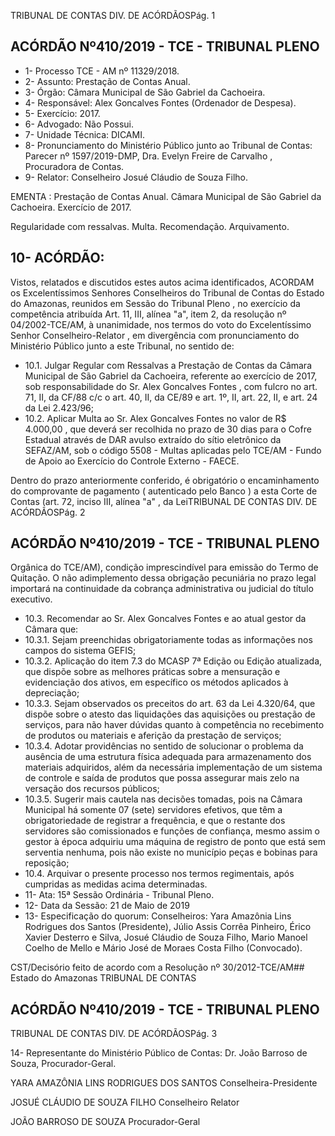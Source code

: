 TRIBUNAL DE CONTAS DIV. DE ACÓRDÃOSPág. 1

## ACÓRDÃO Nº410/2019 - TCE - TRIBUNAL PLENO

- 1- Processo TCE - AM nº 11329/2018.
- 2- Assunto: Prestação de Contas Anual.
- 3- Órgão: Câmara Municipal de São Gabriel da Cachoeira.
- 4- Responsável: Alex Goncalves Fontes (Ordenador de Despesa).
- 5- Exercício: 2017.
- 6- Advogado: Não Possui.
- 7- Unidade Técnica: DICAMI.
- 8- Pronunciamento  do  Ministério  Público  junto  ao  Tribunal  de  Contas: Parecer  nº 1597/2019-DMP, Dra. Evelyn Freire de Carvalho , Procuradora de Contas.
- 9- Relator: Conselheiro Josué Cláudio de Souza Filho.

EMENTA : Prestação  de  Contas  Anual. Câmara Municipal de São Gabriel da Cachoeira. Exercício de 2017.

Regularidade com ressalvas. Multa. Recomendação. Arquivamento.

## 10-  ACÓRDÃO:

Vistos, relatados e discutidos estes autos acima identificados, ACORDAM os Excelentíssimos Senhores Conselheiros do Tribunal de Contas do Estado do Amazonas, reunidos em Sessão do Tribunal Pleno , no exercício da competência atribuída Art. 11, III, alínea "a", item 2, da resolução nº 04/2002-TCE/AM, à unanimidade, nos termos do voto do Excelentíssimo Senhor Conselheiro-Relator , em divergência com pronunciamento do Ministério Público junto a este Tribunal, no sentido de:

- 10.1. Julgar Regular com Ressalvas a  Prestação de Contas da Câmara Municipal de São Gabriel da Cachoeira, referente ao exercício de 2017, sob responsabilidade do Sr. Alex Goncalves Fontes ,  com fulcro no art. 71, II, da CF/88 c/c o art. 40, II, da CE/89 e art. 1º, II, art. 22, II, e art. 24 da Lei 2.423/96;
- 10.2. Aplicar Multa ao Sr. Alex Goncalves Fontes no valor de R$ 4.000,00 , que deverá ser recolhida no prazo de 30 dias para o Cofre Estadual através de DAR avulso extraído do sítio eletrônico da SEFAZ/AM, sob o código 5508 - Multas aplicadas pelo TCE/AM - Fundo de Apoio ao Exercício do Controle Externo - FAECE.

Dentro do prazo anteriormente conferido, é obrigatório o encaminhamento  do  comprovante  de  pagamento  ( autenticado  pelo Banco )  a  esta Corte de Contas (art. 72, inciso III, alínea "a" , da LeiTRIBUNAL DE CONTAS DIV. DE ACÓRDÃOSPág. 2

## ACÓRDÃO Nº410/2019 - TCE - TRIBUNAL PLENO

Orgânica  do  TCE/AM),  condição  imprescindível  para  emissão  do Termo de Quitação. O não adimplemento dessa obrigação pecuniária no prazo legal importará na continuidade da cobrança administrativa ou judicial do título executivo.

- 10.3. Recomendar ao Sr.  Alex  Goncalves  Fontes e  ao  atual  gestor  da Câmara que:
- 10.3.1. Sejam preenchidas  obrigatoriamente  todas  as  informações nos campos do sistema GEFIS;
- 10.3.2. Aplicação  do  item  7.3  do  MCASP  7ª  Edição  ou  Edição atualizada,  que  dispõe  sobre  as  melhores  práticas  sobre  a mensuração  e  evidenciação  dos  ativos,  em  específico  os métodos aplicados à depreciação;
- 10.3.3. Sejam observados os preceitos do art. 63 da Lei 4.320/64, que dispõe  sobre  o  atesto  das  liquidações  das  aquisições  ou prestação  de  serviços,  para  não  haver  dúvidas  quanto  à competência no recebimento de produtos ou materiais e aferição da prestação de serviços;
- 10.3.4. Adotar providências no sentido de solucionar o problema da ausência de uma estrutura física adequada para armazenamento dos materiais adquiridos, além da necessária implementação de um sistema de controle e saída de produtos que  possa  assegurar  mais  zelo  na  versação  dos  recursos públicos;
- 10.3.5. Sugerir mais cautela nas decisões tomadas, pois na Câmara Municipal há somente 07 (sete) servidores efetivos, que têm a obrigatoriedade de registrar a frequência, e que o restante dos servidores são comissionados e funções de confiança, mesmo assim o gestor à época adquiriu uma máquina de registro de ponto  que  está  sem  serventia  nenhuma,  pois  não  existe  no município peças e bobinas para reposição;
- 10.4. Arquivar o presente processo nos termos regimentais, após cumpridas as medidas acima determinadas.
- 11-  Ata: 15ª Sessão Ordinária - Tribunal Pleno.
- 12-  Data da Sessão: 21 de Maio de 2019
- 13-  Especificação do quorum: Conselheiros: Yara Amazônia Lins Rodrigues dos Santos (Presidente), Júlio Assis Corrêa Pinheiro, Érico Xavier Desterro e Silva, Josué Cláudio de Souza Filho, Mario Manoel Coelho de Mello e Mário José de Moraes Costa Filho (Convocado).

CST/Decisório feito de acordo com a Resolução nº 30/2012-TCE/AM## Estado do Amazonas TRIBUNAL DE CONTAS

## ACÓRDÃO Nº410/2019 - TCE - TRIBUNAL PLENO

TRIBUNAL DE CONTAS DIV. DE ACÓRDÃOSPág. 3

14-  Representante  do  Ministério  Público  de  Contas: Dr. João  Barroso  de  Souza, Procurador-Geral.

YARA AMAZÔNIA LINS RODRIGUES DOS SANTOS Conselheira-Presidente

JOSUÉ CLÁUDIO DE SOUZA FILHO Conselheiro Relator

JOÃO BARROSO DE SOUZA Procurador-Geral